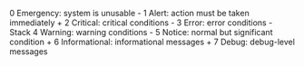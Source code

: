 0 Emergency: system is unusable -
1 Alert: action must be taken immediately +
2 Critical: critical conditions -
3 Error: error conditions - Stack
4 Warning: warning conditions -
5 Notice: normal but significant condition +
6 Informational: informational messages +
7 Debug: debug-level messages
